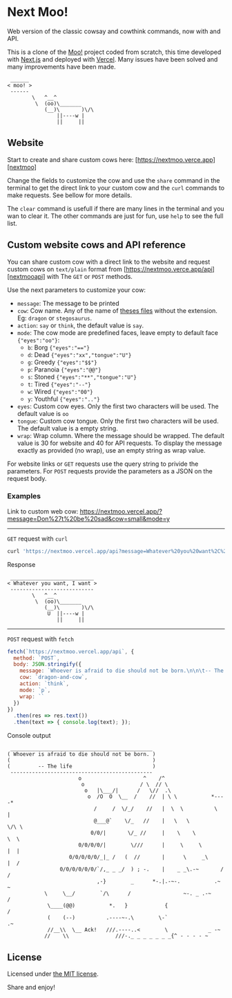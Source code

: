 # Next Moo!

Web version of the classic cowsay and cowthink commands, now with and API.

This is a clone of the [Moo!][moo] project coded from scratch, this time
developed with [Next.js][nextjs] and deployed with [Vercel][vercel]. Many
issues have been solved and many improvements have been made.

```
 ______
< moo! >
 ------
        \   ^__^
         \  (oo)\_______
            (__)\       )\/\
                ||----w |
                ||     ||
```


## Website

Start to create and share custom cows here: [https://nextmoo.verce.app][nextmoo]

Change the fields to customize the cow and use the `share` command in the
terminal to get the direct link to your custom cow and the `curl` commands to
make requests. See bellow for more details.

The `clear` command is usefull if there are many lines in the terminal and
you wan to clear it. The other commands are just for fun, use `help` to
see the full list.


## Custom website cows and API reference

You can share custom cow with a direct link to the website and request custom
cows on `text/plain` format from [https://nextmoo.verce.app/api][nextmooapi]
with The `GET` or `POST` methods.

Use the next parameters to customize your cow:

  - `message`: The message to be printed
  - `cow`: Cow name. Any of the name of [theses files][cows] without the
extension. Eg: `dragon` or `stegosaurus`.
  - `action`: `say` or `think`, the default value is `say`.
  - `mode`: The cow mode are predefined faces, leave empty to default face
`{"eyes":"oo"}`:
    - `b`: Borg `{"eyes":"=="}`
    - `d`: Dead `{"eyes":"xx","tongue":"U"}`
    - `g`: Greedy `{"eyes":"$$"}`
    - `p`: Paranoia `{"eyes":"@@"}`
    - `s`: Stoned `{"eyes":"**","tongue":"U"}`
    - `t`: Tired `{"eyes":"--"}`
    - `w`: Wired `{"eyes":"00"}`
    - `y`: Youthful `{"eyes":".."}`
  - `eyes`: Custom cow eyes. Only the first two characters will be used. The
default value is `oo`
  - `tongue`: Custom cow tongue. Only the first two characters will be used. The
default value is a empty string.
  - `wrap`: Wrap column. Where the message should be wrapped. The default value
is 30 for website and 40 for API requests. To display the message exactly as
provided (no wrap), use an empty string as wrap value.

For website links or `GET` requests use the query string to privide the
parameters. For `POST` requests provide the parameters as a JSON on the request
body.

### Examples

Link to custom web cow: <https://nextmoo.vercel.app/?message=Don%27t%20be%20sad&cow=small&mode=y>

---

`GET` request with `curl`

```sh
curl 'https://nextmoo.vercel.app/api?message=Whatever%20you%20want%2C%20I%20want&tongue=U'
```

Response

```
 ___________________________
< Whatever you want, I want >
 ---------------------------
        \   ^__^
         \  (oo)\_______
            (__)\       )\/\
             U  ||----w |
                ||     ||
```

---

`POST` request with `fetch`

```javascript
fetch(`https://nextmoo.vercel.app/api`, {
  method: `POST`,
  body: JSON.stringify({
    message: `Whoever is afraid to die should not be born.\n\n\t-- The life`,
    cow: `dragon-and-cow`,
    action: `think`,
    mode: `p`,
    wrap: ``
  })
})
  .then(res => res.text())
  .then(text => { console.log(text); });
```

Console output

```
 ______________________________________________
( Whoever is afraid to die should not be born. )
(                                              )
(         -- The life                          )
 ----------------------------------------------
                       o                    ^    /^
                        o                  / \  // \
                         o   |\___/|      /   \//  .\
                          o  /O  O  \__  /    //  | \ \           *----*
                            /     /  \/_/    //   |  \  \          \   |
                            @___@`    \/_   //    |   \   \         \/\ \
                           0/0/|       \/_ //     |    \    \         \  \
                       0/0/0/0/|        \///      |     \     \       |  |
                    0/0/0/0/0/_|_ /   (  //       |      \     _\     |  /
                 0/0/0/0/0/0/`/,_ _ _/  ) ; -.    |    _ _\.-~       /   /
                             ,-}        _      *-.|.-~-.           .~    ~
            \     \__/        `/\      /                 ~-. _ .-~      /
             \____(@@)           *.   }            {                   /
             (    (--)          .----~-.\        \-`                 .~
             //__\\  \__ Ack!   ///.----..<        \             _ -~
            //    \\               ///-._ _ _ _ _ _ _{^ - - - - ~
```

## License

Licensed under [the MIT license][LICENSE].

Share and enjoy!


<!-- References -->
[moo]: https://github.com/erincones/moo
[nextjs]: https://nextjs.org
[vercel]: https://vercel.com

[nextmoo]: https://nextmoo.verce.app
[nextmooapi]: https://nextmoo.verce.app/api
[cows]: https://github.com/erincones/nextmoo/tree/master/lib/moo/cows
[LICENSE]: LICENSE

